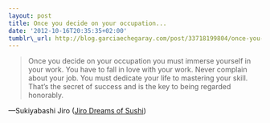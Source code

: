 ```yaml
--- 
layout: post 
title: Once you decide on your occupation...
date: '2012-10-16T20:35:35+02:00'
tumblr\_url: http://blog.garciaechegaray.com/post/33718199804/once-you-decide-on-your-occupation-you-must
---
```


> Once you decide on your occupation you must immerse yourself in your work.
>  You have to fall in love with your work. Never complain about your job. You must dedicate your life to mastering  your skill. 
>  That’s the secret of success and is the key to being regarded honorably.

—Sukiyabashi Jiro ([Jiro Dreams of Sushi](http://vimeo.com/36319857))
